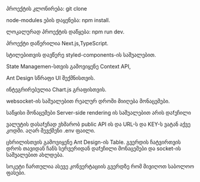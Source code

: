 პროექტის კლონირება: git clone <repository-url> 

node-modules ების დაყენება: npm install.

ლოკალურად პროექტის დაწყება: npm run dev.

პროექტი დაწერილია Next.js,TypeScript. 

სტილებითვის დავწერე styled-components-ის საშუალებით.

State Managemen-სთვის გამოვიყენე Context API,

Ant Design სწრაფი UI შექმნისთვის.

ინტეგრირებულია Chart.js  გრაფისთვის.

websocket-ის საშუალებით რეალურ დროში მიიღება მონაცემები.

საწყისი მონაცემები Server-side rendering ის საშუალებით არის დაfეჩილი

ვალუტის დასაfეჩად ვხმარობ public API ის და URL-ს და KEY-ს ვატან აქვე კოდში. აღარ შევქმენი .env ფაილი.

ცხრილისთვის გამოვიყენე Ant Design-ის Table. გვერდის ჩატვირთვის დროს თავიდან ჩანს სერვერიდან დაfეჩილი მონაცემები
და socket-ის საშუალებით ახლდება.

სოკეტი ჩართულია ასევე კონვერტაციის გვერდზე რომ მივიღოთ საბოლოო ფასები.

